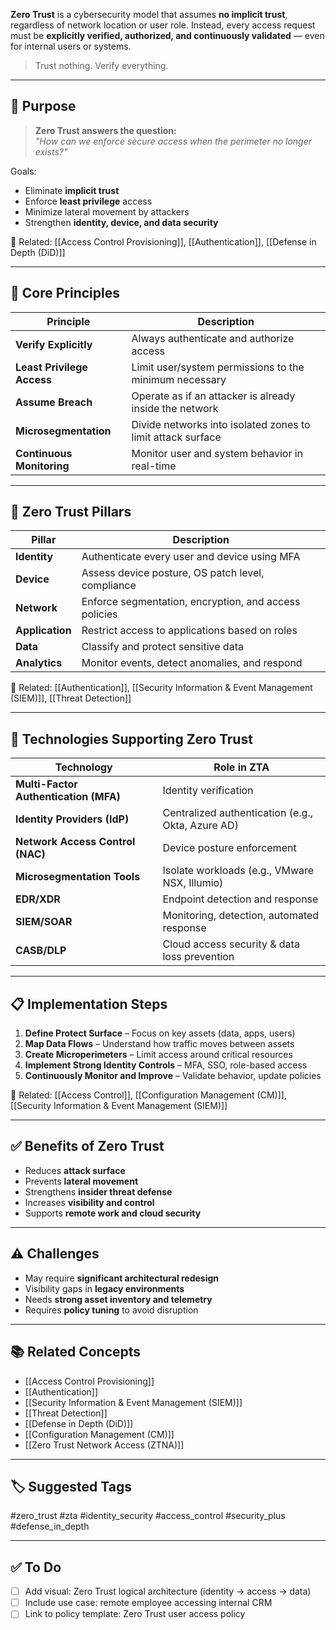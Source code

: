 **Zero Trust** is a cybersecurity model that assumes **no implicit trust**, regardless of network location or user role. Instead, every access request must be **explicitly verified, authorized, and continuously validated** — even for internal users or systems.

> Trust nothing. Verify everything.

---

## 🎯 Purpose

> **Zero Trust answers the question:**  
> _"How can we enforce secure access when the perimeter no longer exists?"_

Goals:
- Eliminate **implicit trust**
- Enforce **least privilege** access
- Minimize lateral movement by attackers
- Strengthen **identity, device, and data security**

📎 Related: [[Access Control Provisioning]], [[Authentication]], [[Defense in Depth (DiD)]]

---

## 🧱 Core Principles

| Principle                     | Description                                                   |
|-------------------------------|---------------------------------------------------------------|
| **Verify Explicitly**         | Always authenticate and authorize access                     |
| **Least Privilege Access**    | Limit user/system permissions to the minimum necessary        |
| **Assume Breach**             | Operate as if an attacker is already inside the network       |
| **Microsegmentation**         | Divide networks into isolated zones to limit attack surface   |
| **Continuous Monitoring**     | Monitor user and system behavior in real-time                 |

---

## 🔐 Zero Trust Pillars

| Pillar             | Description                                         |
|---------------------|-----------------------------------------------------|
| **Identity**         | Authenticate every user and device using MFA       |
| **Device**           | Assess device posture, OS patch level, compliance  |
| **Network**          | Enforce segmentation, encryption, and access policies |
| **Application**      | Restrict access to applications based on roles     |
| **Data**             | Classify and protect sensitive data                |
| **Analytics**        | Monitor events, detect anomalies, and respond      |

📎 Related: [[Authentication]], [[Security Information & Event Management (SIEM)]], [[Threat Detection]]

---

## 🧰 Technologies Supporting Zero Trust

| Technology              | Role in ZTA                                             |
|--------------------------|---------------------------------------------------------|
| **Multi-Factor Authentication (MFA)** | Identity verification                       |
| **Identity Providers (IdP)**         | Centralized authentication (e.g., Okta, Azure AD) |
| **Network Access Control (NAC)**     | Device posture enforcement                   |
| **Microsegmentation Tools**          | Isolate workloads (e.g., VMware NSX, Illumio)|
| **EDR/XDR**                          | Endpoint detection and response              |
| **SIEM/SOAR**                        | Monitoring, detection, automated response    |
| **CASB/DLP**                         | Cloud access security & data loss prevention |

---

## 📋 Implementation Steps

1. **Define Protect Surface** – Focus on key assets (data, apps, users)
2. **Map Data Flows** – Understand how traffic moves between assets
3. **Create Microperimeters** – Limit access around critical resources
4. **Implement Strong Identity Controls** – MFA, SSO, role-based access
5. **Continuously Monitor and Improve** – Validate behavior, update policies

📎 Related: [[Access Control]], [[Configuration Management (CM)]], [[Security Information & Event Management (SIEM)]]

---

## ✅ Benefits of Zero Trust

- Reduces **attack surface**
- Prevents **lateral movement**
- Strengthens **insider threat defense**
- Increases **visibility and control**
- Supports **remote work and cloud security**

---

## ⚠️ Challenges

- May require **significant architectural redesign**
- Visibility gaps in **legacy environments**
- Needs **strong asset inventory and telemetry**
- Requires **policy tuning** to avoid disruption

---

## 📚 Related Concepts

- [[Access Control Provisioning]]
- [[Authentication]]
- [[Security Information & Event Management (SIEM)]]
- [[Threat Detection]]
- [[Defense in Depth (DiD)]]
- [[Configuration Management (CM)]]
- [[Zero Trust Network Access (ZTNA)]]

---

## 🏷 Suggested Tags

#zero_trust #zta #identity_security #access_control #security_plus #defense_in_depth

---

## ✅ To Do

- [ ] Add visual: Zero Trust logical architecture (identity → access → data)
- [ ] Include use case: remote employee accessing internal CRM
- [ ] Link to policy template: Zero Trust user access policy
